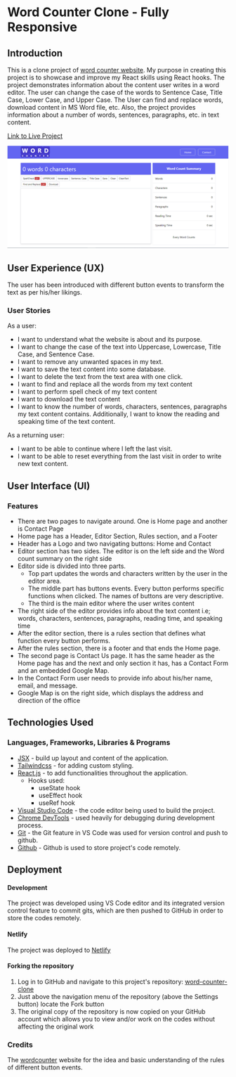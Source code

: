 # Word Counter Clone - Fully Responsive

## Introduction

This is a clone project of [word counter website](https://wordcounter.net/). My purpose in creating this project is to showcase and improve my React skills using React hooks. The project demonstrates information about the content user writes in a word editor. The user can change the case of the words to Sentence Case, Title Case, Lower Case, and Upper Case. The User can find and replace words, download content in MS Word file, etc. Also, the project provides information about a number of words, sentences, paragraphs, etc. in text content.

[Link to Live Project](https://wordcounterclone.netlify.app/)

![word counter home page](/public/word-counter.png)

## User Experience (UX)

The user has been introduced with different button events to transform the text as per his/her likings.

### User Stories

As a user:

- I want to understand what the website is about and its purpose.
- I want to change the case of the text into Uppercase, Lowercase, Title Case, and Sentence Case.
- I want to remove any unwanted spaces in my text.
- I want to save the text content into some database.
- I want to delete the text from the text area with one click.
- I want to find and replace all the words from my text content
- I want to perform spell check of my text content
- I want to download the text content
- I want to know the number of words, characters, sentences, paragraphs my text content contains. Additionally, I want to know the reading and speaking time of the text content.

As a returning user:

- I want to be able to continue where I left the last visit.
- I want to be able to reset everything from the last visit in order to write new text content.

## User Interface (UI)

### Features

- There are two pages to navigate around. One is Home page and another is Contact Page
- Home page has a Header, Editor Section, Rules section, and a Footer
- Header has a Logo and two navigating buttons: Home and Contact
- Editor section has two sides. The editor is on the left side and the Word count summary on the right side
- Editor side is divided into three parts.
  - Top part updates the words and characters written by the user in the editor area.
  - The middle part has buttons events. Every button performs specific functions when clicked. The names of buttons are very descriptive.
  - The third is the main editor where the user writes content
- The right side of the editor provides info about the text content i.e; words, characters, sentences, paragraphs, reading time, and speaking time
- After the editor section, there is a rules section that defines what function every button performs.
- After the rules section, there is a footer and that ends the Home page.
- The second page is Contact Us page. It has the same header as the Home page has and the next and only section it has, has a Contact Form and an embedded Google Map.
- In the Contact Form user needs to provide info about his/her name, email, and message.
- Google Map is on the right side, which displays the address and direction of the office

## Technologies Used

### Languages, Frameworks, Libraries & Programs

- [JSX](https://reactjs.org/docs/introducing-jsx.html) - build up layout and content of the application.
- [Tailwindcss](https://tailwindcss.com/) - for adding custom styling.
- [React.js](https://reactjs.org/) - to add functionalities throughout the application.
  - Hooks used:
    - useState hook
    - useEffect hook
    - useRef hook
- [Visual Studio Code](https://code.visualstudio.com/) - the code editor being used to build the project.
- [Chrome DevTools](https://developer.chrome.com/docs/devtools/) - used heavily for debugging during development process.
- [Git](https://git-scm.com/) - the Git feature in VS Code was used for version control and push to github.
- [Github](https://github.com/) - Github is used to store project's code remotely.

## Deployment

#### Development

The project was developed using VS Code editor and its integrated version control feature to commit gits, which are then pushed to GitHub in order to store the codes remotely.

#### Netlify

The project was deployed to [Netlify](https://www.netlify.com/)

#### Forking the repository

1. Log in to GitHub and navigate to this project's repository: [word-counter-clone](muneebali500/word-counter-clone-react)
2. Just above the navigation menu of the repository (above the Settings button) locate the Fork button
3. The original copy of the repository is now copied on your GitHub account which allows you to view and/or work on the codes without affecting the original work

### Credits

The [wordcounter](https://wordcounterclone.netlify.app/) website for the idea and basic understanding of the rules of different button events.
